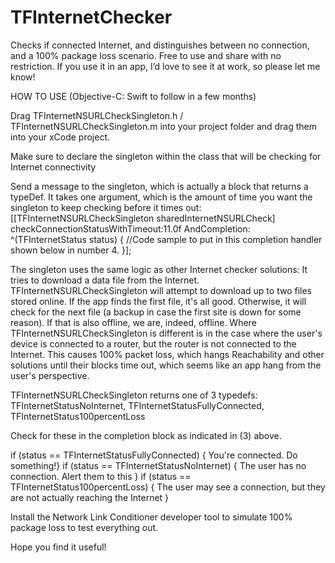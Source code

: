 # TFInternetChecker
Checks if connected Internet, and distinguishes between no connection, and a 100% package loss scenario. Free to use and share with no restriction. If you use it in an app, I’d love to see it at work, so please let me know! 

HOW TO USE (Objective-C: Swift to follow in a few months)

Drag TFInternetNSURLCheckSingleton.h / TFInternetNSURLCheckSingleton.m into your project folder and drag them into your xCode project.

Make sure to declare the singleton within the class that will be checking for Internet connectivity

Send a message to the singleton, which is actually a block that returns a typeDef. It takes one argument, which is the amount of time you want the singleton to keep checking before it times out: [[TFInternetNSURLCheckSingleton sharedInternetNSURLCheck] checkConnectionStatusWithTimeout:11.0f AndCompletion: ^(TFInternetStatus status) { //Code sample to put in this completion handler shown below in number 4. }];

The singleton uses the same logic as other Internet checker solutions: It tries to download a data file from the Internet. TFInternetNSURLCheckSingleton will attempt to download up to two files stored online. If the app finds the first file, it's all good. Otherwise, it will check for the next file (a backup in case the first site is down for some reason). If that is also offline, we are, indeed, offline. Where TFInternetNSURLCheckSingleton is different is in the case where the user's device is connected to a router, but the router is not connected to the Internet. This causes 100% packet loss, which hangs Reachability and other solutions until their blocks time out, which seems like an app hang from the user's perspective. 

TFInternetNSURLCheckSingleton returns one of 3 typedefs: TFInternetStatusNoInternet, TFInternetStatusFullyConnected, TFInternetStatus100percentLoss

Check for these in the completion block as indicated in (3) above.

if (status == TFInternetStatusFullyConnected) { You're connected. Do something!} if (status == TFInternetStatusNoInternet) { The user has no connection. Alert them to this } if (status == TFInternetStatus100percentLoss) { The user may see a connection, but they are not actually reaching the Internet }

Install the Network Link Conditioner developer tool to simulate 100% package loss to test everything out. 

Hope you find it useful!
